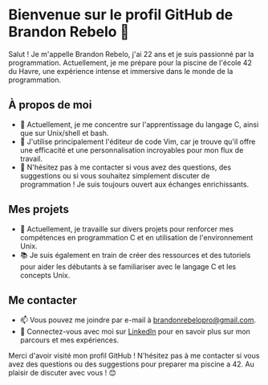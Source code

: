 # Bienvenue sur le profil GitHub de Brandon Rebelo 👋

Salut ! Je m'appelle Brandon Rebelo, j'ai 22 ans et je suis passionné par la programmation. Actuellement, je me prépare pour la piscine de l'école 42 du Havre, une expérience intense et immersive dans le monde de la programmation.

## À propos de moi

- 🔭 Actuellement, je me concentre sur l'apprentissage du langage C, ainsi que sur Unix/shell et bash.
- 🌱 J'utilise principalement l'éditeur de code Vim, car je trouve qu'il offre une efficacité et une personnalisation incroyables pour mon flux de travail.
- 💬 N'hésitez pas à me contacter si vous avez des questions, des suggestions ou si vous souhaitez simplement discuter de programmation ! Je suis toujours ouvert aux échanges enrichissants.

## Mes projets

- 🚀 Actuellement, je travaille sur divers projets pour renforcer mes compétences en programmation C et en utilisation de l'environnement Unix.
- 📚 Je suis également en train de créer des ressources et des tutoriels pour aider les débutants à se familiariser avec le langage C et les concepts Unix.

## Me contacter

- 📫 Vous pouvez me joindre par e-mail à [brandonrebelopro@gmail.com](mailto:brandonrebelopro@gmail.com).
- 💼 Connectez-vous avec moi sur [LinkedIn](https://www.linkedin.com/in/brandon-rebelo) pour en savoir plus sur mon parcours et mes expériences.

Merci d'avoir visité mon profil GitHub ! N'hésitez pas à me contacter si vous avez des questions ou des suggestions pour preparer ma piscine a 42. Au plaisir de discuter avec vous ! 😊
